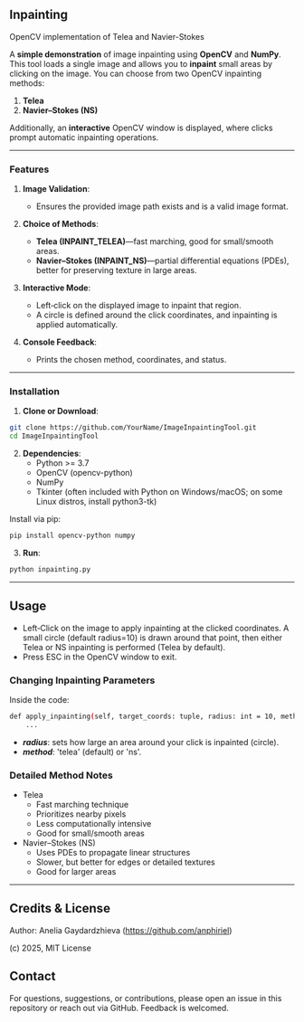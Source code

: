 ## Inpainting

OpenCV implementation of Telea and Navier-Stokes

A **simple demonstration** of image inpainting using **OpenCV** and **NumPy**. This tool loads a single image and allows you to **inpaint** small areas by clicking on the image. You can choose from two OpenCV inpainting methods:

1. **Telea**  
2. **Navier–Stokes (NS)**  

Additionally, an **interactive** OpenCV window is displayed, where clicks prompt automatic inpainting operations.

---

### Features

1. **Image Validation**:
   - Ensures the provided image path exists and is a valid image format.

3. **Choice of Methods**:
   - **Telea (INPAINT_TELEA)**—fast marching, good for small/smooth areas.
   - **Navier–Stokes (INPAINT_NS)**—partial differential equations (PDEs), better for preserving texture in large areas.

3. **Interactive Mode**:
   - Left‐click on the displayed image to inpaint that region.
   - A circle is defined around the click coordinates, and inpainting is applied automatically.

4. **Console Feedback**:
   - Prints the chosen method, coordinates, and status.

---

### Installation

1. **Clone or Download**:
```bash
git clone https://github.com/YourName/ImageInpaintingTool.git
cd ImageInpaintingTool
```

2. **Dependencies**: 
	- Python >= 3.7
	- OpenCV (opencv-python)
	- NumPy
	- Tkinter (often included with Python on Windows/macOS; on some Linux distros, install python3-tk)

Install via pip:
```bash
pip install opencv-python numpy
```

3. **Run**: 
```bash
python inpainting.py
```

--- 

## Usage

- Left‐Click on the image to apply inpainting at the clicked coordinates.
A small circle (default radius=10) is drawn around that point, then either Telea or NS inpainting is performed (Telea by default).
- Press ESC in the OpenCV window to exit.

### Changing Inpainting Parameters

Inside the code:
```bash
def apply_inpainting(self, target_coords: tuple, radius: int = 10, method: str = 'telea') -> None:
    ...
```
- ***radius***: sets how large an area around your click is inpainted (circle).
- ***method***: 'telea' (default) or 'ns'.

### Detailed Method Notes

- Telea
  - Fast marching technique
  - Prioritizes nearby pixels
  - Less computationally intensive
  - Good for small/smooth areas
- Navier–Stokes (NS)
  - Uses PDEs to propagate linear structures
  - Slower, but better for edges or detailed textures
  - Good for larger areas
 
---   

## Credits & License

Author: Anelia Gaydardzhieva (https://github.com/anphiriel)

(c) 2025, MIT License

## Contact

For questions, suggestions, or contributions, please open an issue in this repository or reach out via GitHub. Feedback is welcomed.
